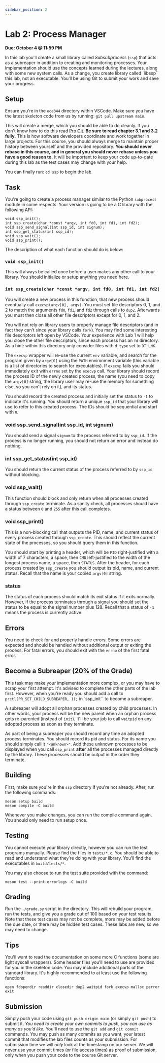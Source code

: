 ```yaml
---
sidebar_position: 2
---
```


# Lab 2: Process Manager

**Due: October 4 @ 11:59 PM**

In this lab you'll create a small library called *Subsubprocess*
(`ssp`) that acts as a subreaper in addition to creating and
monitoring processes.
Your implementation should use the concepts learned during the lectures, along
with some new system calls.
As a change, you create library called `libssp`` this lab, not an
executable.
You'll be using Git to submit your work and save your progress.

## Setup

Ensure you're in the `ece344` directory within VSCode.
Make sure you have the latest skeleton code from us by running:
`git pull upstream main`.

This will create a merge, which you should be able to do cleanly.
If you don't know how to do this read [Pro Git][pro-git].
**Be sure to read chapter 3.1 and 3.2 fully.**
This is how software developers coordinate and work together in large projects.
For this course, you should always merge to maintain proper history between
yourself and the provided repository.
**You should never rebase in this course, and in general you should
never rebase unless you have a good reason to.**
It will be important to keep your code up-to-date during this lab as the
test cases may change with your help.

You can finally run: `cd ssp` to begin the lab.

## Task

You're going to create a process manager similar to the Python
`subprocess` module in some respects.
Your version is going to be a C library with the following API:

    void ssp_init();
    int ssp_create(char *const *argv, int fd0, int fd1, int fd2);
    void ssp_send_signal(int ssp_id, int signum);
    int ssp_get_status(int ssp_id);
    void ssp_wait();
    void ssp_print();

The description of what each function should do is below:

### `void ssp_init()`

This will always be called once before a user makes any other call to your
library.
You should initialize or setup anything you need here.

### `int ssp_create(char *const *argv, int fd0, int fd1, int fd2)`

You will create a new process in this function, that new process should
eventually call `execvp(argv[0], argv)`.
You must set file descriptors 0, 1, and 2 to match the arguments `fd0`,
`fd1`, and `fd2` through calls to `dup2`.
Afterwards you must then close all other file descriptors except for 0, 1, and
2.

You will not rely on library users to properly manage file descriptors
(and in fact they can't since your library calls
`fork`).
You may find some interesting file descriptors left open by VSCode.
Your experience with Lab 1 will help you close the other file descriptors, since
each process has an `fd` directory.
As a hint: within this directory only consider files with `d_type` set
to `DT_LNK`.

The `execvp` wrapper will re-use the current `env` variable, and search
for the program given by `argv[0]` using the `PATH` environment
variable (this variable is a list of directories to search for executables).
If `execvp` fails you should immediately exit with `errno` set
by the `execvp` call.
Your library should record the process ID of the newly created process, the
name (you need to copy the `argv[0]` string, the library user may
re-use the memory for something else, so you can't rely on it), and its status.

You should record the created process and initially set the status to
`-1` to indicate it's running.
You should return a unique `ssp_id` that your library will use to refer
to this created process.
The IDs should be sequential and start with `0`.

### void ssp_send_signal(int ssp_id, int signum)

You should send a signal `signum` to the process referred to by
`ssp_id`.
If the process is no longer running, you should not return an error and instead
do nothing.

### int ssp_get_status(int ssp_id)

You should return the current status of the process referred to by
`ssp_id` without blocking.

### void ssp_wait()

This function should block and only return when all processes created through
`ssp_create` terminate.
As a sanity check, all processes should have a status between `0` and
`255` after this call completes.

### void ssp_print()

This is a non-blocking call that outputs the PID, name, and current
status of every process created through `ssp_create`.
This should reflect the current state of the processes, so you should query
them in this function.

You should start by printing a header, which will be `PID`
right-justified with a width of 7 characters, a space, then `CMD`
left-justified to the width of the longest process name, a space, then
`STATUS`.
After the header, for each process created by `ssp_create` you should
output its pid, name, and current status.
Recall that the name is your copied `argv[0]` string.

### status

The status of each process should match its exit status if it exits normally.
However, if the process terminates through a signal you should set the status
to be equal to the signal number plus 128. Recall that a status of `-1`
means the process is currently active.

## Errors

You need to check for and properly handle errors.
Some errors are expected and should be handled without additional output
or exiting the process.
For fatal errors, you should exit with the `errno` of the first fatal
error.

## Become a Subreaper (20% of the Grade)

This task may make your implementation more complex, or you may have to scrap
your first attempt.
It's advised to complete the other parts of the lab first.
However, when you're ready you should add a call to
`prctl(PR_SET_CHILD_SUBREAPER, 1);`
in `ssp_init`` to become a subreaper.

A subreaper will adopt all orphan processes created by child processes.
In other words, your process will be the new parent when an orphan process
gets re-parented (instead of `init`).
It'll be your job to call `waitpid` on any adopted process as soon as
they terminate.

As part of being a subreaper you should record any time an adopted process
terminates.
You should record its pid and status.
For its name you should simply call it `"<unknown>"`.
Add these unknown processes to be displayed when you call `ssp_print`
**after** all the processes managed directly by the library.
These processes should be output in the order they terminate.

## Building

First, make sure you're in the `ssp` directory if you're not already.
After, run the following commands:

    meson setup build
    meson compile -C build

Whenever you make changes, you can run the compile command again.
You should only need to run setup once.

## Testing

You cannot execute your library directly, however you can run the test programs
manually.
Please find the files in `tests/*.c`.
You should be able to read and understand what they're doing with your library.
You'll find the executables in `build/tests/*`.

You may also choose to run the test suite provided with the command:

    meson test --print-errorlogs -C build

## Grading

Run the `./grade.py` script in the directory.
This will rebuild your program, run the tests, and give you a grade out of
100 based on your test results.
Note that these test cases may not be complete, more may be added before the
due date, or there may be hidden test cases.
These labs are new, so we may need to change.

## Tips

You'll want to read the documentation on some more C functions (some are light
syscall wrappers).
Some header files you'll need to use are provided for you in the skeleton code.
You may include additional parts of the standard library.
It's highly recommended to at least use the following functions:

    open fdopendir readdir closedir dup2 waitpid fork execvp malloc perror exit

## Submission

Simply push your code using `git push origin main` (or simply
`git push`) to submit it.
*You need to create your own commits to push, you can use as many
as you'd like.*
You'll need to use the `git add` and `git commit` commands.
You may push as many commits as you want, your latest commit that modifies
the lab files counts as your submission.
For submission time we will *only* look at the timestamp on our server.
We will never use your commit times (or file access times) as proof of
submission, only when you push your code to the course Git server.

[pro-git]: https://git-scm.com/book/en/v2/
